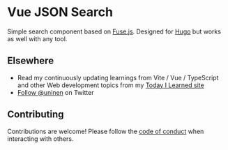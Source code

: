 # Vue JSON Search

Simple search component based on [Fuse.js](https://github.com/krisk/Fuse). Designed for [Hugo](https://github.com/gohugoio/hugo) but works as well with any tool.

## Elsewhere

- Read my continuously updating learnings from Vite / Vue / TypeScript and other Web development topics from my [Today I Learned site](https://til.unessa.net/)
- [Follow @uninen](https://twitter.com/uninen) on Twitter

## Contributing

Contributions are welcome! Please follow the [code of conduct](https://www.contributor-covenant.org/version/2/0/code_of_conduct/) when interacting with others.